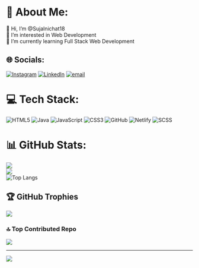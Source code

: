 # 💫 About Me:
👋 Hi, I’m @Sujalnichat18<br>👀 I’m interested in Web Development<br>🌱 I’m currently learning Full Stack Web Development


## 🌐 Socials:
[![Instagram](https://img.shields.io/badge/Instagram-%23E4405F.svg?logo=Instagram&logoColor=white)](https://instagram.com/sujalnichat18) [![LinkedIn](https://img.shields.io/badge/LinkedIn-%230077B5.svg?logo=linkedin&logoColor=white)](https://linkedin.com/in/sujalnichat18) [![email](https://img.shields.io/badge/Email-D14836?logo=gmail&logoColor=white)](mailto:sujalnichat@gmail.com) 

# 💻 Tech Stack:
![HTML5](https://img.shields.io/badge/html5-%23E34F26.svg?style=for-the-badge&logo=html5&logoColor=white) ![Java](https://img.shields.io/badge/java-%23ED8B00.svg?style=for-the-badge&logo=openjdk&logoColor=white) ![JavaScript](https://img.shields.io/badge/javascript-%23323330.svg?style=for-the-badge&logo=javascript&logoColor=%23F7DF1E) ![CSS3](https://img.shields.io/badge/css3-%231572B6.svg?style=for-the-badge&logo=css3&logoColor=white) ![GitHub](https://img.shields.io/badge/github-%23121011.svg?style=for-the-badge&logo=github&logoColor=white) ![Netlify](https://img.shields.io/badge/netlify-%23000000.svg?style=for-the-badge&logo=netlify&logoColor=#00C7B7)  ![SCSS](https://img.shields.io/badge/scss-%23C76494.svg?style=for-the-badge&logo=sass&logoColor=white)

# 📊 GitHub Stats:
![](https://github-readme-stats.vercel.app/api?username=sujalnichat18&theme=aura_dark&hide_border=false&include_all_commits=true&count_private=true)<br/>
![](https://github-readme-streak-stats.herokuapp.com/?user=sujalnichat18&theme=aura_dark&hide_border=false)<br/>
![Top Langs](https://github-readme-stats.vercel.app/api/top-langs/?username=sujalnichat18&theme=aura_dark&hide_border=false&include_all_commits=true&count_private=true&layout=compact)


## 🏆 GitHub Trophies
![](https://github-profile-trophy.vercel.app/?username=sujalnichat18&theme=radical&no-frame=false&no-bg=true&margin-w=4)

### 🔝 Top Contributed Repo
![](https://github-contributor-stats.vercel.app/api?username=sujalnichat18&limit=5&theme=dark&combine_all_yearly_contributions=true)

---
[![](https://visitcount.itsvg.in/api?id=sujalnichat18&icon=0&color=0)](https://visitcount.itsvg.in)

<!-- Proudly created with GPRM ( https://gprm.itsvg.in ) -->
